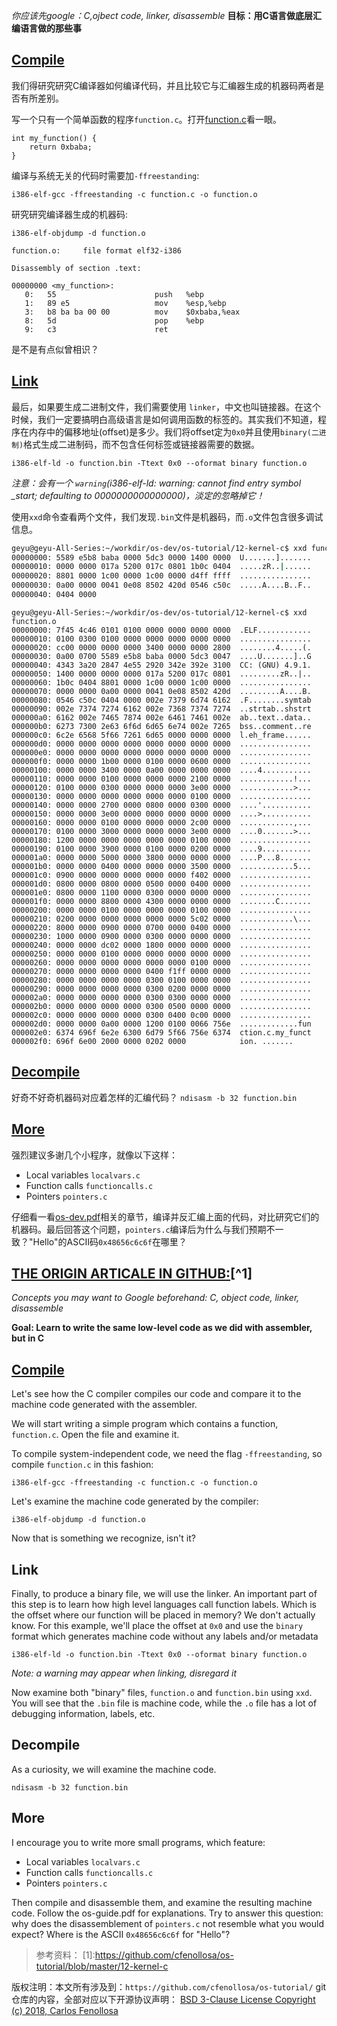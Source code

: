 *你应该先google：C,ojbect code, linker, disassemble*
**目标：用C语言做底层汇编语言做的那些事**

## [Compile](https://github.com/cfenollosa/os-tutorial/tree/master/12-kernel-c#compile)

我们得研究研究C编译器如何编译代码，并且比较它与汇编器生成的机器码两者是否有所差别。

写一个只有一个简单函数的程序`function.c`。打开[function.c](https://github.com/cfenollosa/os-tutorial/blob/master/12-kernel-c/function.c)看一眼。
```
int my_function() {
    return 0xbaba;
}
```


编译与系统无关的代码时需要加`-ffreestanding`:

`i386-elf-gcc -ffreestanding -c function.c -o function.o`

研究研究编译器生成的机器码:

`i386-elf-objdump -d function.o`

```
function.o:     file format elf32-i386

Disassembly of section .text:

00000000 <my_function>:
   0:	55                   	push   %ebp
   1:	89 e5                	mov    %esp,%ebp
   3:	b8 ba ba 00 00       	mov    $0xbaba,%eax
   8:	5d                   	pop    %ebp
   9:	c3                   	ret    
```

是不是有点似曾相识？

## [Link](https://github.com/cfenollosa/os-tutorial/tree/master/12-kernel-c#link)


最后，如果要生成二进制文件，我们需要使用 `linker`，中文也叫链接器。在这个时候，我们一定要搞明白高级语言是如何调用函数的标签的。其实我们不知道，程序在内存中的偏移地址(offset)是多少。我们将offset定为`0x0`并且使用`binary(二进制)`格式生成二进制码，而不包含任何标签或链接器需要的数据。

`i386-elf-ld -o function.bin -Ttext 0x0 --oformat binary function.o`

*注意：会有一个 `warning`(i386-elf-ld: warning: cannot find entry symbol _start; defaulting to 0000000000000000)，淡定的忽略掉它！*


使用`xxd`命令查看两个文件，我们发现`.bin`文件是机器码，而`.o`文件包含很多调试信息。
```bash
geyu@geyu-All-Series:~/workdir/os-dev/os-tutorial/12-kernel-c$ xxd function.bin 
00000000: 5589 e5b8 baba 0000 5dc3 0000 1400 0000  U.......].......
00000010: 0000 0000 017a 5200 017c 0801 1b0c 0404  .....zR..|......
00000020: 8801 0000 1c00 0000 1c00 0000 d4ff ffff  ................
00000030: 0a00 0000 0041 0e08 8502 420d 0546 c50c  .....A....B..F..
00000040: 0404 0000            
```

```
geyu@geyu-All-Series:~/workdir/os-dev/os-tutorial/12-kernel-c$ xxd function.o
00000000: 7f45 4c46 0101 0100 0000 0000 0000 0000  .ELF............
00000010: 0100 0300 0100 0000 0000 0000 0000 0000  ................
00000020: cc00 0000 0000 0000 3400 0000 0000 2800  ........4.....(.
00000030: 0a00 0700 5589 e5b8 baba 0000 5dc3 0047  ....U.......]..G
00000040: 4343 3a20 2847 4e55 2920 342e 392e 3100  CC: (GNU) 4.9.1.
00000050: 1400 0000 0000 0000 017a 5200 017c 0801  .........zR..|..
00000060: 1b0c 0404 8801 0000 1c00 0000 1c00 0000  ................
00000070: 0000 0000 0a00 0000 0041 0e08 8502 420d  .........A....B.
00000080: 0546 c50c 0404 0000 002e 7379 6d74 6162  .F........symtab
00000090: 002e 7374 7274 6162 002e 7368 7374 7274  ..strtab..shstrt
000000a0: 6162 002e 7465 7874 002e 6461 7461 002e  ab..text..data..
000000b0: 6273 7300 2e63 6f6d 6d65 6e74 002e 7265  bss..comment..re
000000c0: 6c2e 6568 5f66 7261 6d65 0000 0000 0000  l.eh_frame......
000000d0: 0000 0000 0000 0000 0000 0000 0000 0000  ................
000000e0: 0000 0000 0000 0000 0000 0000 0000 0000  ................
000000f0: 0000 0000 1b00 0000 0100 0000 0600 0000  ................
00000100: 0000 0000 3400 0000 0a00 0000 0000 0000  ....4...........
00000110: 0000 0000 0100 0000 0000 0000 2100 0000  ............!...
00000120: 0100 0000 0300 0000 0000 0000 3e00 0000  ............>...
00000130: 0000 0000 0000 0000 0000 0000 0100 0000  ................
00000140: 0000 0000 2700 0000 0800 0000 0300 0000  ....'...........
00000150: 0000 0000 3e00 0000 0000 0000 0000 0000  ....>...........
00000160: 0000 0000 0100 0000 0000 0000 2c00 0000  ............,...
00000170: 0100 0000 3000 0000 0000 0000 3e00 0000  ....0.......>...
00000180: 1200 0000 0000 0000 0000 0000 0100 0000  ................
00000190: 0100 0000 3900 0000 0100 0000 0200 0000  ....9...........
000001a0: 0000 0000 5000 0000 3800 0000 0000 0000  ....P...8.......
000001b0: 0000 0000 0400 0000 0000 0000 3500 0000  ............5...
000001c0: 0900 0000 0000 0000 0000 0000 f402 0000  ................
000001d0: 0800 0000 0800 0000 0500 0000 0400 0000  ................
000001e0: 0800 0000 1100 0000 0300 0000 0000 0000  ................
000001f0: 0000 0000 8800 0000 4300 0000 0000 0000  ........C.......
00000200: 0000 0000 0100 0000 0000 0000 0100 0000  ................
00000210: 0200 0000 0000 0000 0000 0000 5c02 0000  ............\...
00000220: 8000 0000 0900 0000 0700 0000 0400 0000  ................
00000230: 1000 0000 0900 0000 0300 0000 0000 0000  ................
00000240: 0000 0000 dc02 0000 1800 0000 0000 0000  ................
00000250: 0000 0000 0100 0000 0000 0000 0000 0000  ................
00000260: 0000 0000 0000 0000 0000 0000 0100 0000  ................
00000270: 0000 0000 0000 0000 0400 f1ff 0000 0000  ................
00000280: 0000 0000 0000 0000 0300 0100 0000 0000  ................
00000290: 0000 0000 0000 0000 0300 0200 0000 0000  ................
000002a0: 0000 0000 0000 0000 0300 0300 0000 0000  ................
000002b0: 0000 0000 0000 0000 0300 0500 0000 0000  ................
000002c0: 0000 0000 0000 0000 0300 0400 0c00 0000  ................
000002d0: 0000 0000 0a00 0000 1200 0100 0066 756e  .............fun
000002e0: 6374 696f 6e2e 6300 6d79 5f66 756e 6374  ction.c.my_funct
000002f0: 696f 6e00 2000 0000 0202 0000            ion. .......
```
## [Decompile](https://github.com/cfenollosa/os-tutorial/tree/master/12-kernel-c#decompile)
好奇不好奇机器码对应着怎样的汇编代码？
`ndisasm -b 32 function.bin`

## [More](https://github.com/cfenollosa/os-tutorial/tree/master/12-kernel-c#more)


强烈建议多谢几个小程序，就像以下这样：
*   Local variables `localvars.c`
*   Function calls `functioncalls.c`
*   Pointers `pointers.c`


仔细看一看[os-dev.pdf](http://www.cs.bham.ac.uk/~exr/lectures/opsys/10_11/lectures/os-dev.pdf)相关的章节，编译并反汇编上面的代码，对比研究它们的机器码。最后回答这个问题，`pointers.c`编译后为什么与我们预期不一致？"Hello"的ASCII码`0x48656c6c6f`在哪里？


[THE ORIGIN ARTICALE IN GITHUB:](https://github.com/cfenollosa/os-tutorial/blob/master/12-kernel-c/README.md)[^1]
------------------
*Concepts you may want to Google beforehand: C, object code, linker, disassemble*

**Goal: Learn to write the same low-level code as we did with assembler, but in C**

## [Compile](https://github.com/cfenollosa/os-tutorial/tree/master/12-kernel-c#compile)

Let's see how the C compiler compiles our code and compare it to the machine code generated with the assembler.

We will start writing a simple program which contains a function, `function.c`. Open the file and examine it.

To compile system-independent code, we need the flag `-ffreestanding`, so compile `function.c` in this fashion:

`i386-elf-gcc -ffreestanding -c function.c -o function.o`

Let's examine the machine code generated by the compiler:

`i386-elf-objdump -d function.o`

Now that is something we recognize, isn't it?

## [](https://github.com/cfenollosa/os-tutorial/tree/master/12-kernel-c#link)Link

Finally, to produce a binary file, we will use the linker. An important part of this step is to learn how high level languages call function labels. Which is the offset where our function will be placed in memory? We don't actually know. For this example, we'll place the offset at `0x0` and use the `binary` format which generates machine code without any labels and/or metadata

`i386-elf-ld -o function.bin -Ttext 0x0 --oformat binary function.o`

*Note: a warning may appear when linking, disregard it*

Now examine both "binary" files, `function.o` and `function.bin` using `xxd`. You will see that the `.bin` file is machine code, while the `.o` file has a lot of debugging information, labels, etc.

## [](https://github.com/cfenollosa/os-tutorial/tree/master/12-kernel-c#decompile)Decompile

As a curiosity, we will examine the machine code.

`ndisasm -b 32 function.bin`

## [](https://github.com/cfenollosa/os-tutorial/tree/master/12-kernel-c#more)More

I encourage you to write more small programs, which feature:

*   Local variables `localvars.c`
*   Function calls `functioncalls.c`
*   Pointers `pointers.c`

Then compile and disassemble them, and examine the resulting machine code. Follow the os-guide.pdf for explanations. Try to answer this question: why does the disassemblement of `pointers.c` not resemble what you would expect? Where is the ASCII `0x48656c6c6f` for "Hello"?

>参考资料：
>[1]:https://github.com/cfenollosa/os-tutorial/blob/master/12-kernel-c

版权注明：本文所有涉及到：`https://github.com/cfenollosa/os-tutorial/` git仓库的内容，全部对应以下开源协议声明：
[BSD 3-Clause License 
 Copyright (c) 2018, 
Carlos Fenollosa](https://github.com/cfenollosa/os-tutorial/blob/master/LICENSE)

